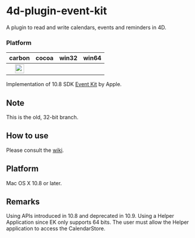 4d-plugin-event-kit
===================

A plugin to read and write calendars, events and reminders in 4D.

### Platform

| carbon | cocoa | win32 | win64 |
|:------:|:-----:|:---------:|:---------:|
|<img src="https://cloud.githubusercontent.com/assets/1725068/22371562/1b091f0a-e4db-11e6-8458-8653954a7cce.png" width="24" height="24" />||||

Implementation of 10.8 SDK [Event Kit](https://developer.apple.com/library/ios/documentation/EventKit/Reference/EventKitFrameworkRef/_index.html) by Apple.


## Note

This is the old, 32-bit branch.

How to use
----------
Please consult the [wiki](https://github.com/miyako/4d-plugin-event-kit/wiki).

Platform
--------
Mac OS X 10.8 or later.

Remarks
-------
Using APIs introduced in 10.8 and deprecated in 10.9.
Using a Helper Application since EK only supports 64 bits.
The user must allow the Helper application to access the CalendarStore.
